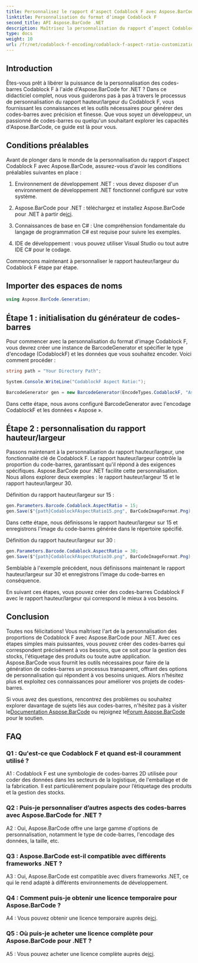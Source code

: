 ```yaml
---
title: Personnalisez le rapport d'aspect Codablock F avec Aspose.BarCode pour .NET
linktitle: Personnalisation du format d’image Codablock F
second_title: API Aspose.BarCode .NET
description: Maîtrisez la personnalisation du rapport d’aspect Codablock F avec Aspose.BarCode pour .NET. Créez sans effort des codes-barres précis adaptés à vos besoins.
type: docs
weight: 10
url: /fr/net/codablock-f-encoding/codablock-f-aspect-ratio-customization/
---
```

## Introduction

Êtes-vous prêt à libérer la puissance de la personnalisation des codes-barres Codablock F à l'aide d'Aspose.BarCode for .NET ? Dans ce didacticiel complet, nous vous guiderons pas à pas à travers le processus de personnalisation du rapport hauteur/largeur du Codablock F, vous fournissant les connaissances et les outils nécessaires pour générer des codes-barres avec précision et finesse. Que vous soyez un développeur, un passionné de codes-barres ou quelqu'un souhaitant explorer les capacités d'Aspose.BarCode, ce guide est là pour vous.

## Conditions préalables

Avant de plonger dans le monde de la personnalisation du rapport d'aspect Codablock F avec Aspose.BarCode, assurez-vous d'avoir les conditions préalables suivantes en place :

1. Environnement de développement .NET : vous devez disposer d'un environnement de développement .NET fonctionnel configuré sur votre système.

2.  Aspose.BarCode pour .NET : téléchargez et installez Aspose.BarCode pour .NET à partir de[ici](https://releases.aspose.com/barcode/net/).

3. Connaissances de base en C# : Une compréhension fondamentale du langage de programmation C# est requise pour suivre les exemples.

4. IDE de développement : vous pouvez utiliser Visual Studio ou tout autre IDE C# pour le codage.

Commençons maintenant à personnaliser le rapport hauteur/largeur du Codablock F étape par étape.

## Importer des espaces de noms

```csharp
using Aspose.BarCode.Generation;
```

## Étape 1 : initialisation du générateur de codes-barres

Pour commencer avec la personnalisation du format d'image Codablock F, vous devrez créer une instance de BarcodeGenerator et spécifier le type d'encodage (CodablockF) et les données que vous souhaitez encoder. Voici comment procéder :

```csharp
string path = "Your Directory Path";

System.Console.WriteLine("CodablockF Aspect Ratio:");

BarcodeGenerator gen = new BarcodeGenerator(EncodeTypes.CodablockF, "Aspose");
```

Dans cette étape, nous avons configuré BarcodeGenerator avec l'encodage CodablockF et les données « Aspose ».

## Étape 2 : personnalisation du rapport hauteur/largeur

Passons maintenant à la personnalisation du rapport hauteur/largeur, une fonctionnalité clé de Codablock F. Le rapport hauteur/largeur contrôle la proportion du code-barres, garantissant qu'il répond à des exigences spécifiques. Aspose.BarCode pour .NET facilite cette personnalisation. Nous allons explorer deux exemples : le rapport hauteur/largeur 15 et le rapport hauteur/largeur 30.

Définition du rapport hauteur/largeur sur 15 :

```csharp
gen.Parameters.Barcode.Codablock.AspectRatio = 15;
gen.Save($"{path}CodablockFAspectRatio15.png", BarCodeImageFormat.Png);
```

Dans cette étape, nous définissons le rapport hauteur/largeur sur 15 et enregistrons l'image du code-barres générée dans le répertoire spécifié.

Définition du rapport hauteur/largeur sur 30 :

```csharp
gen.Parameters.Barcode.Codablock.AspectRatio = 30;
gen.Save($"{path}CodablockFAspectRatio30.png", BarCodeImageFormat.Png);
```

Semblable à l'exemple précédent, nous définissons maintenant le rapport hauteur/largeur sur 30 et enregistrons l'image du code-barres en conséquence.

En suivant ces étapes, vous pouvez créer des codes-barres Codablock F avec le rapport hauteur/largeur qui correspond le mieux à vos besoins.

## Conclusion

Toutes nos félicitations! Vous maîtrisez l'art de la personnalisation des proportions de Codablock F avec Aspose.BarCode pour .NET. Avec ces étapes simples mais puissantes, vous pouvez créer des codes-barres qui correspondent précisément à vos besoins, que ce soit pour la gestion des stocks, l'étiquetage des produits ou toute autre application. Aspose.BarCode vous fournit les outils nécessaires pour faire de la génération de codes-barres un processus transparent, offrant des options de personnalisation qui répondent à vos besoins uniques. Alors n’hésitez plus et exploitez ces connaissances pour améliorer vos projets de codes-barres.

 Si vous avez des questions, rencontrez des problèmes ou souhaitez explorer davantage de sujets liés aux codes-barres, n'hésitez pas à visiter le[Documentation Aspose.BarCode](https://reference.aspose.com/barcode/net/) ou rejoignez le[Forum Aspose.BarCode](https://forum.aspose.com/c/barcode/13) pour le soutien.

## FAQ

### Q1 : Qu'est-ce que Codablock F et quand est-il couramment utilisé ?

A1 : Codablock F est une symbologie de codes-barres 2D utilisée pour coder des données dans les secteurs de la logistique, de l'emballage et de la fabrication. Il est particulièrement populaire pour l’étiquetage des produits et la gestion des stocks.

### Q2 : Puis-je personnaliser d’autres aspects des codes-barres avec Aspose.BarCode for .NET ?

A2 : Oui, Aspose.BarCode offre une large gamme d'options de personnalisation, notamment le type de code-barres, l'encodage des données, la taille, etc.

### Q3 : Aspose.BarCode est-il compatible avec différents frameworks .NET ?

A3 : Oui, Aspose.BarCode est compatible avec divers frameworks .NET, ce qui le rend adapté à différents environnements de développement.

### Q4 : Comment puis-je obtenir une licence temporaire pour Aspose.BarCode ?

 A4 : Vous pouvez obtenir une licence temporaire auprès de[ici](https://purchase.aspose.com/temporary-license/).

### Q5 : Où puis-je acheter une licence complète pour Aspose.BarCode pour .NET ?

 A5 : Vous pouvez acheter une licence complète auprès de[ici](https://purchase.aspose.com/buy).